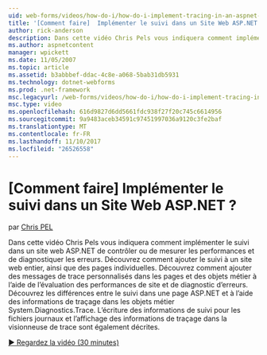 ```yaml
---
uid: web-forms/videos/how-do-i/how-do-i-implement-tracing-in-an-aspnet-web-site
title: '[Comment faire]  Implémenter le suivi dans un Site Web ASP.NET ? | Microsoft Docs'
author: rick-anderson
description: Dans cette vidéo Chris Pels vous indiquera comment implémenter le suivi dans un site web ASP.NET de contrôler ou de mesurer les performances et de diagnostiquer les erreurs. En savoir plus ho...
ms.author: aspnetcontent
manager: wpickett
ms.date: 11/05/2007
ms.topic: article
ms.assetid: b3abbbef-ddac-4c8e-a068-5bab31db5931
ms.technology: dotnet-webforms
ms.prod: .net-framework
msc.legacyurl: /web-forms/videos/how-do-i/how-do-i-implement-tracing-in-an-aspnet-web-site
msc.type: video
ms.openlocfilehash: 616d9827d6dd5661fdc938f27f20c745c6614956
ms.sourcegitcommit: 9a9483aceb34591c97451997036a9120c3fe2baf
ms.translationtype: MT
ms.contentlocale: fr-FR
ms.lasthandoff: 11/10/2017
ms.locfileid: "26526558"
---
```

<a name="how-do-i--implement-tracing-in-an-aspnet-web-site"></a>[Comment faire]  Implémenter le suivi dans un Site Web ASP.NET ?
====================
par [Chris PEL](https://twitter.com/chrispels)

Dans cette vidéo Chris Pels vous indiquera comment implémenter le suivi dans un site web ASP.NET de contrôler ou de mesurer les performances et de diagnostiquer les erreurs. Découvrez comment ajouter le suivi à un site web entier, ainsi que des pages individuelles. Découvrez comment ajouter des messages de trace personnalisés dans les pages et des objets métier à l’aide de l’évaluation des performances de site et de diagnostic d’erreurs. Découvrez les différences entre le suivi dans une page ASP.NET et à l’aide des informations de traçage dans les objets métier System.Diagnostics.Trace. L’écriture des informations de suivi pour les fichiers journaux et l’affichage des informations de traçage dans la visionneuse de trace sont également décrites.

[&#9654; Regardez la vidéo (30 minutes)](https://channel9.msdn.com/Blogs/ASP-NET-Site-Videos/how-do-i-implement-tracing-in-an-aspnet-web-site)
